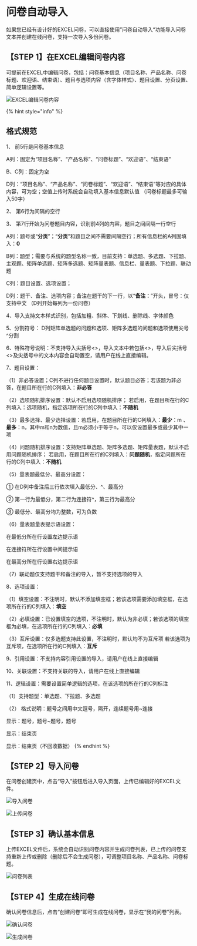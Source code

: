 # 问卷自动导入

如果您已经有设计好的EXCEL问卷，可以直接使用”问卷自动导入“功能导入问卷文本并创建在线问卷，支持一次导入多份问卷。

## 【STEP 1】在EXCEL编辑问卷内容

可提前在EXCEL中编辑问卷，包括：问卷基本信息（项目名称、产品名称、问卷标题、欢迎语、结束语）、题目与选项内容（含字体样式）、题目设置、分页设置、简单逻辑设置等。

![EXCEL编辑问卷内容](../../../.gitbook/assets/问卷导入excel.jpg)

{% hint style="info" %}
## 格式规范&#x20;

1、 前5行是问卷基本信息

&#x20;A列：固定为“项目名称”、“产品名称”、“问卷标题”、“欢迎语”、“结束语”&#x20;

B、C列：固定为空&#x20;

D列：“项目名称”、“产品名称”、“问卷标题”、“欢迎语”、“结束语”等对应的具体内容，可为空；空值上传时系统会自动填入基本信息默认值 （问卷标题最多可输入50字）

2、 第6行为间隔的空行

3、 第7行开始为问卷题目内容，识别前4列的内容，题目之间间隔一行空行&#x20;

A列：题号或“**分页**”；“**分页**”和题目之间不需要间隔空行；所有信息栏的A列固填入：**0**&#x20;

B列：题型；需要与系统的题型名称一致，目前支持：单选题、多选题、下拉题、主观题、矩阵单选题、矩阵多选题、矩阵量表题、信息栏、量表题、下拉题、联动题&#x20;

C列：题目设置、选项设置；&#x20;

D列：题干、备注、选项内容；备注在题干的下一行，以“**备注：**”开头，冒号：仅支持中文 （D列开始每列为一份问卷）

4、导入支持文本样式识别，包括加粗、斜体、下划线、删除线、字体颜色

5、分割符号： D列矩阵单选题的问题和选项、矩阵多选题的问题和选项使用尖号^分割

6、特殊符号说明：不支持导入尖括号<>，导入文本中若包括<>，导入后尖括号<>及尖括号中的文本内容会自动置空，请用户在线上直接编辑。

7、题目设置：&#x20;

（1）非必答设置；C列不进行任何题目设置时，默认题目必答；若该题为非必答，在题目所在行的C列填入：**非必答**&#x20;

（2）选项随机排序设置：默认不启用选项随机排序； 若启用，在题目所在行的C列填入：选项随机，指定选项所在行的C列中填入：**不随机**&#x20;

（3）最多选择、最少选择设置：若启用，在题目所在行的C列填入：**最少**：m 、 **最多**：n，其中m和n为数值，且m必须小于等于n，可以仅设置最多或最少其中一项&#x20;

（4）问题随机排序设置：支持矩阵单选题、矩阵多选题、矩阵量表题，默认不启用问题随机排序； 若启用，在题目所在行的C列填入：**问题随机**，指定问题所在行的C列中填入：**不随机**&#x20;

（5）量表题最低分、最高分设置：

① 在D列中备注后三行依次填入最低分、^、最高分&#x20;

② 第一行为最低分，第二行为连接符^，第三行为最高分&#x20;

③ 最低分、最高分均为整数，可为负数&#x20;

（6）量表题量表提示语设置：&#x20;

在最低分所在行设置左边提示语&#x20;

在连接符所在行设置中间提示语&#x20;

在最高分所在行设置右边提示语&#x20;

（7）联动题仅支持题干和备注的导入，暂不支持选项的导入

8、选项设置：&#x20;

（1）填空设置：不注明时，默认不添加填空框；若该选项需要添加填空框，在选项所在行的C列填入：**填空**&#x20;

（2）必填设置：已设置填空的选项，不注明时，默认为非必填；若该选项的填空框为必填，在选项所在行的C列填入：**必填**&#x20;

（3）互斥设置：仅多选题支持此设置，不注明时，默认均不为互斥项 若该选项为互斥项，在选项所在行的C列填入：**互斥**

9、引用设置：不支持内容引用设置的导入，请用户在线上直接编辑

10、关联设置：不支持关联的导入，请用户在线上直接编辑

11、逻辑设置：需要设置简单逻辑的选项，在该选项的所在行的C列标注&#x20;

（1）支持题型：单选题、下拉题、多选题&#x20;

（2） 格式说明：题号之间用中文逗号，隔开，连续题号用\~连接&#x20;

显示：题号，题号\~题号，题号&#x20;

显示：结束页&#x20;

显示：结束页（不回收数据）
{% endhint %}

## 【STEP 2】导入问卷

在问卷创建页中，点击“导入”按钮后进入导入页面，上传已编辑好的EXCEL文件。

![导入问卷](<../../../.gitbook/assets/image (37).png>)

![上传问卷](<../../../.gitbook/assets/image (452).png>)

## 【STEP 3】确认基本信息

上传EXCEL文件后，系统会自动识别问卷内容并生成问卷列表，已上传的问卷支持重新上传或删除（删除后不会生成问卷），可调整项目名称、产品名称、问卷标题。

![问卷列表](<../../../.gitbook/assets/image (615).png>)

## 【STEP 4】生成在线问卷

确认问卷信息后，点击“创建问卷”即可生成在线问卷，显示在“我的问卷”列表。

![确认问卷](<../../../.gitbook/assets/image (595).png>)

![生成问卷](<../../../.gitbook/assets/image (747).png>)
